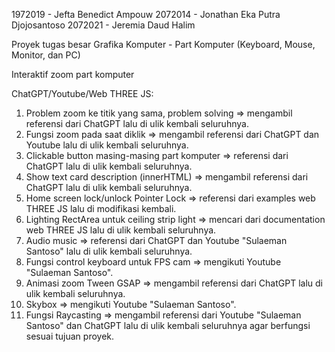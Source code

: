 1972019 - Jefta Benedict Ampouw
2072014 - Jonathan Eka Putra Djojosantoso
2072021 - Jeremia Daud Halim

Proyek tugas besar Grafika Komputer - Part Komputer (Keyboard, Mouse, Monitor, dan PC)

Interaktif zoom part komputer

ChatGPT/Youtube/Web THREE JS:
1. Problem zoom ke titik yang sama, problem solving => mengambil referensi dari ChatGPT lalu di ulik kembali seluruhnya.
2. Fungsi zoom pada saat diklik => mengambil referensi dari ChatGPT dan Youtube lalu di ulik kembali seluruhnya.
3. Clickable button masing-masing part komputer => referensi dari ChatGPT lalu di ulik kembali seluruhnya.
4. Show text card description (innerHTML) => mengambil referensi dari ChatGPT lalu di ulik kembali seluruhnya.
5. Home screen lock/unlock Pointer Lock => referensi dari examples web THREE JS lalu di modifikasi kembali.
6. Lighting RectArea untuk ceiling strip light => mencari dari documentation web THREE JS lalu di ulik kembali seluruhnya.
7. Audio music => referensi dari ChatGPT dan Youtube "Sulaeman Santoso" lalu di ulik kembali seluruhnya.
8. Fungsi control keyboard untuk FPS cam => mengikuti Youtube "Sulaeman Santoso".
9. Animasi zoom Tween GSAP => mengambil referensi dari ChatGPT lalu di ulik kembali seluruhnya.
10. Skybox => mengikuti Youtube "Sulaeman Santoso".
11. Fungsi Raycasting => mengambil referensi dari Youtube "Sulaeman Santoso" dan ChatGPT lalu di ulik kembali seluruhnya agar berfungsi sesuai tujuan proyek.
